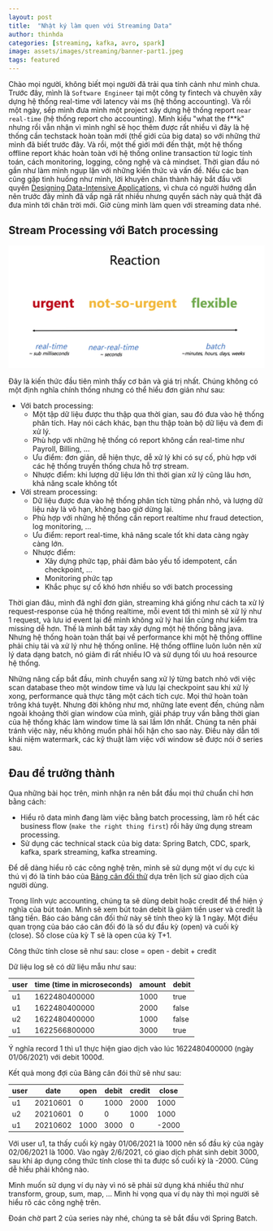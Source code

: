 ```yaml
---
layout: post
title:  "Nhật ký làm quen với Streaming Data"
author: thinhda
categories: [streaming, kafka, avro, spark]
image: assets/images/streaming/banner-part1.jpeg
tags: featured
---
```


Chào mọi người, không biết mọi người đã trải qua tính cảnh như mình chưa. Trước đây, mình là `Software Engineer` tại một công ty fintech và chuyên xây dựng hệ thống real-time với latency vài ms (hệ thống accounting). Và rồi một ngày, sếp mình đưa mình một project xây dựng hệ thống report `near real-time` (hệ thống report cho accounting). Mình kiểu "what the f**k" nhưng rồi vẫn nhận vì mình nghĩ sẽ học thêm được rất nhiều vì đây là hệ thống cần techstack hoàn toàn mới (thế giới của big data) so với những thứ mình đã biết trước đây. Và rồi, một thế giới mới đến thật, một hệ thống offline report khác hoàn toàn với hệ thống online transaction từ logic tính toán, cách monitoring, logging, công nghệ và cả mindset. Thời gian đầu nó gần như làm mình ngụp lặn với những kiến thức và vấn đề. Nếu các bạn cũng gặp tình huống như mình, lời khuyên chân thành hãy bắt đầu với quyền [Designing Data-Intensive Applications](https://www.amazon.com/Designing-Data-Intensive-Applications-Reliable-Maintainable/dp/1449373321), vì chưa có người hướng dẫn nên trước đây mình đã vấp ngã rất nhiều nhưng quyển sách này quả thật đã đưa mình tới chân trời mới. Giờ cùng mình làm quen với streaming data nhé.

## Stream Processing với Batch processing

![react](../assets/images/streaming/react-time.png)

Đây là kiến thức đầu tiên mình thấy cơ bản và giá trị nhất. Chúng không có một định nghĩa chính thống nhưng có thể hiểu đơn giản như sau: 

- Với batch processing: 
  - Một tập dữ liệu được thu thập qua thời gian, sau đó đưa vào hệ thống phân tích. Hay nói cách khác, bạn thu thập toàn bộ dữ liệu và đem đi xử lý.
  - Phù hợp với những hệ thống có report không cần real-time như Payroll, Billing, ...
  - Ưu điểm: đơn giản, dễ hiện thực, dễ xử lý khi có sự cố, phù hợp với các hệ thống truyền thống chưa hỗ trợ stream.
  - Nhược điểm: khi lượng dữ liệu lớn thì thời gian xử lý cũng lâu hơn, khả năng scale không tốt
- Với stream processing: 
  - Dữ liệu được đưa vào hệ thống phân tích từng phần nhỏ, và lượng dữ liệu này là vô hạn, không bao giờ dừng lại.
  - Phù hợp với những hệ thống cần report realtime như fraud detection, log monitoring, ...
  - Ưu điểm: report real-time, khả năng scale tốt khi data càng ngày càng lớn.
  - Nhược điểm:
    - Xây dựng phức tạp, phải đảm bảo yếu tố idempotent, cần checkpoint, ...
    - Monitoring phức tạp
    - Khắc phục sự cố khó hơn nhiều so với batch processing

Thời gian đâu, mình đã nghĩ đơn giản, streaming khá giống như cách ta xử lý request-response của hệ thống realtime, mỗi event tới thì mình sẽ xử lý như 1 request, và lưu id event lại để mình không xử lý hai lần cũng như kiểm tra missing dễ hơn. Thế là mình bắt tay xây dựng một hệ thống bằng java. Nhưng hệ thống hoàn toàn thất bại về performance khi một hệ thống offline phải chiụ tải và xử lý như hệ thống online. Hệ thống offline luôn luôn nên xử lý data dạng batch, nó giảm đi rất nhiều IO và sử dụng tối ưu hoá resource hệ thống.

Những nâng cấp bắt đầu, mình chuyển sang xử lý từng batch nhỏ với việc scan database theo một window time và lưu lại checkpoint sau khi xử lý xong, performance quả thực tăng một cách tích cực. Mọi thứ hoàn toàn trông khá tuyệt. Nhưng đời không như mơ, những late event đến, chúng nằm ngoài khoảng thời gian window của mình, giải pháp truy vấn bằng thời gian của hệ thống khác làm window time là sai lầm lớn nhất. Chúng ta nên phải tránh việc này, nếu không muốn phải hối hận cho sao này. Điều này dẫn tới khái niệm watermark, các kỹ thuật làm việc với window sẽ được nói ở series sau.

## Đau để trưởng thành

Qua những bài học trên, mình nhận ra nên bắt đầu mọi thứ chuẩn chỉ hơn bằng cách:

- Hiểu rõ data mình đang làm việc bằng batch processing, làm rõ hết các business flow (`make the right thing first`) rồi hãy ứng dụng stream processing.
- Sử dụng các technical stack của big data: Spring Batch, CDC, spark, kafka, spark streaming, kafka streaming.

Để dễ dàng hiểu rõ các công nghệ trên, mình sẽ sử dụng một ví dụ cực kì thú vị đó là tính báo của [Bảng cân đối thử](https://vietnambiz.vn/bang-can-doi-thu-trial-balance-la-gi-yeu-cau-doi-voi-bang-can-doi-thu-20200406180315126.htm) dựa trên lịch sử giao dịch của người dùng.

Trong lĩnh vực accounting, chúng ta sẽ dùng debit hoặc credit để thể hiện ý nghĩa của bút toán. Mình sẽ xem bút toán debit là giảm tiền user và credit là tăng tiền. Báo cáo bảng cân đối thử này sẽ tính theo kỳ là 1 ngày. Một điều quan trọng của báo cáo cân đối đó là số dư đầu kỳ (open) và cuối kỳ (close). Số close của kỳ T sẽ là open của kỳ T+1.

Công thức tính close sẽ như sau:
close = open - debit + credit

Dữ liệu log sẽ có dữ liệu mẫu như sau:

|user|time (time in microseconds)|amount|debit|
|-|-|-|-|
|u1|1622480400000|1000|true|
|u1|1622480400000|2000|false|
|u2|1622480400000|1000|false|
|u1|1622566800000|3000|true|

Ý nghĩa record 1 thì u1 thực hiện giao dịch vào lúc 1622480400000 (ngày 01/06/2021) với debit 1000đ.

Kết quả mong đợi của Bảng cân đói thử sẽ như sau:

|user|date|open|debit|credit|close|
|-|-|-|-|-|-|
|u1|20210601|0|1000|2000|1000|
|u2|20210601|0|0|1000|1000|
|u1|20210602|1000|3000|0|-2000|

Với user u1, ta thấy cuối kỳ ngày 01/06/2021 là 1000 nên số đầu kỳ của ngày 02/06/2021 là 1000. Vào ngày 2/6/2021, có giao dịch phát sinh debit 3000, sau khi áp dụng công thức tính close thì ta được số cuối kỳ là -2000. Cũng dễ hiểu phải không nào.

Mình muốn sử dụng ví dụ này vì nó sẽ phải sử dụng khá nhiều thứ như transform, group, sum, map, ... Mình hi vọng qua ví dụ này thì mọi người sẽ hiểu rõ các công nghệ trên.

Đoán chờ part 2 của series này nhé, chúng ta sẽ bắt đầu với Spring Batch.
